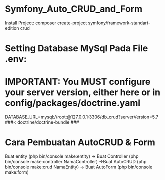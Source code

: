 # Symfony_Auto_CRUD_and_Form
Install Project:
composer create-project symfony/framework-standart-edition crud

# Setting Database MySql Pada File .env:
# IMPORTANT: You MUST configure your server version, either here or in config/packages/doctrine.yaml
DATABASE_URL=mysql://root:@127.0.0.1:3306/db_crud?serverVersion=5.7
###< doctrine/doctrine-bundle ###

# Cara Pembuatan AutoCRUD & Form
Buat entity (php bin/console make:entity) -> Buat Controller (php bin/console make:controller NamaController) ->Buat AutoCRUD (php bin/console make:crud  NamaEntity) -> Buat AutoForm (php bin/console make:form)

